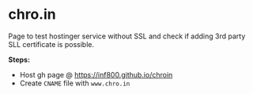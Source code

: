 # chro.in

Page to test hostinger service without SSL and check if adding 3rd party SLL certificate is possible.

**Steps:** 

- Host gh page @ https://inf800.github.io/chroin
- Create `CNAME` file with `www.chro.in`
